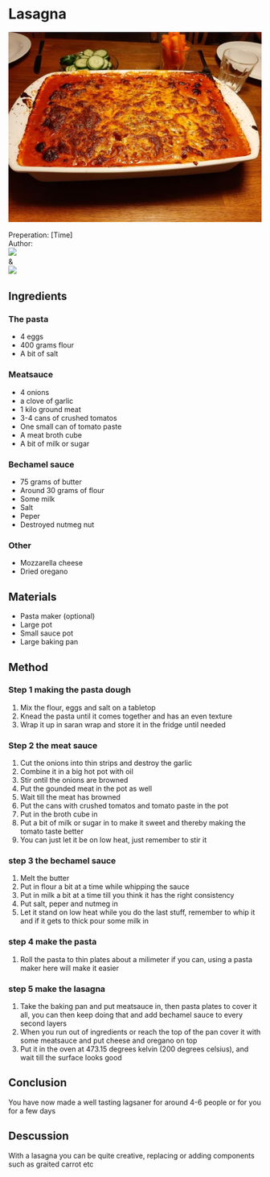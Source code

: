 # Lasagna
<p align="center">
<img src=lasagna.jpg />
</p>

Preperation: [Time]  
Author:  
<a href="https://discord.com"><img src="https://img.shields.io/badge/Discord-Drillenissen%234268-25?style=for-the-badge&logo=discord" /> </a>  
&  
<a href="https://discord.com"><img src="https://img.shields.io/badge/Discord-Eden%237480-25?style=for-the-badge&logo=discord" /> </a>

## Ingredients
### The pasta
* 4 eggs
* 400 grams flour
* A bit of salt

### Meatsauce
* 4 onions
* a clove of garlic
* 1 kilo ground meat
* 3-4 cans of crushed tomatos
* One small can of tomato paste
* A meat broth cube
* A bit of milk or sugar

### Bechamel sauce
* 75 grams of butter
* Around 30 grams of flour
* Some milk
* Salt
* Peper
* Destroyed nutmeg nut 

### Other
* Mozzarella cheese
* Dried oregano

## Materials
* Pasta maker (optional)
* Large pot
* Small sauce pot
* Large baking pan

## Method
### Step 1 making the pasta dough
  1. Mix the flour, eggs and salt on a tabletop
  2. Knead the pasta until it comes together and has an even texture
  3. Wrap it up in saran wrap and store it in the fridge until needed
  
### Step 2 the meat sauce
  1. Cut the onions into thin strips and destroy the garlic
  2. Combine it in a big hot pot with oil
  3. Stir ontil the onions are browned
  4. Put the gounded meat in the pot as well
  5. Wait till the meat has browned
  6. Put the cans with crushed tomatos and tomato paste in the pot
  7. Put in the broth cube in
  8. Put a bit of milk or sugar in to make it sweet and thereby making the tomato taste better
  9. You can just let it be on low heat, just remember to stir it
  
### step 3 the bechamel sauce
  1. Melt the butter
  2. Put in flour a bit at a time while whipping the sauce
  3. Put in milk a bit at a time till you think it has the right consistency
  4. Put salt, peper and nutmeg in
  5. Let it stand on low heat while you do the last stuff, remember to whip it and if it gets to thick pour some milk in
   
### step 4 make the pasta
  1. Roll the pasta to thin plates about a milimeter if you can, using a pasta maker here will make it easier
  
### step 5 make the lasagna
  1. Take the baking pan and put meatsauce in, then pasta plates to cover it all, you can then keep doing that and add bechamel sauce to every second layers
  2. When you run out of ingredients or reach the top of the pan cover it with some meatsauce and put cheese and oregano on top
  3. Put it in the oven at 473.15 degrees kelvin (200 degrees celsius), and wait till the surface looks good

## Conclusion
You have now made a well tasting lagsaner for around 4-6 people or for you for a few days

## Descussion
With a lasagna you can be quite creative, replacing or adding components such as graited carrot etc
